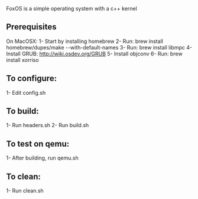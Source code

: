 FoxOS is a simple operating system with a c++ kernel

Prerequisites
-------------

On MacOSX:
1- Start by installing homebrew
2- Run: brew install homebrew/dupes/make --with-default-names
3- Run: brew install libmpc
4- Install GRUB: http://wiki.osdev.org/GRUB
5- Install objconv
6- Run: brew install xorriso

To configure:
-------------

1- Edit config.sh

To build:
---------

1- Run headers.sh
2- Run build.sh

To test on qemu:
---------------

1- After building, run qemu.sh

To clean:
---------

1- Run clean.sh
